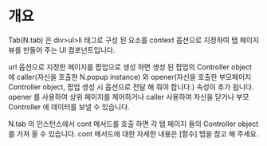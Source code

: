 개요
===

Tab(N.tab) 은  div>ul>li 태그로 구성 된 요소를 context 옵션으로 지정하여 탭 페이지 뷰를 만들어 주는 UI 컴포넌트입니다.

<p class="alert">url 옵션으로 지정한 페이지를 팝업으로 생성 하면 생성 된 팝업의 Controller object 에 caller(자신을 호출한 N.popup instance) 와 opener(자신을 호출한 부모페이지 Controller object, 팝업 생성 시 옵션으로 전달 해 줘야 합니다.) 속성이 추가 됩니다. opener 를 사용하여 상위 페이지를 제어하거나 caller 사용하여 자신을 닫거나 부모 Controller 에 데이터를 보낼 수 있습니다.</p>
<p class="alert">N.tab 의 인스턴스에서 cont 메서드를 호출 하면 각 탭 페이지 들의 Controller object 를 가져 올 수 있습니다. cont 메서드에 대한 자세한 내용은 [함수] 탭을 참고 해 주세요.</p>